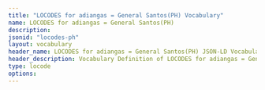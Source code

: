 ```yaml
---
title: "LOCODES for adiangas = General Santos(PH) Vocabulary"
name: LOCODES for adiangas = General Santos(PH) 
description: 
jsonid: "locodes-ph"
layout: vocabulary
header_name: LOCODES for adiangas = General Santos(PH) JSON-LD Vocabulary
header_description: Vocabulary Definition of LOCODES for adiangas = General Santos(PH) semantics in HTML format. JSON-LD format is available at [locodes-ph.jsonld](/vocabulary/locodes-ph.jsonld)
type: locode
options:
---
```

